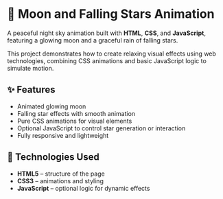 # 🌙 Moon and Falling Stars Animation

A peaceful night sky animation built with **HTML**, **CSS**, and **JavaScript**, featuring a glowing moon and a graceful rain of falling stars.

This project demonstrates how to create relaxing visual effects using web technologies, combining CSS animations and basic JavaScript logic to simulate motion.

## ✨ Features

- Animated glowing moon
- Falling star effects with smooth animation
- Pure CSS animations for visual elements
- Optional JavaScript to control star generation or interaction
- Fully responsive and lightweight

## 🧰 Technologies Used

- **HTML5** – structure of the page
- **CSS3** – animations and styling
- **JavaScript** – optional logic for dynamic effects

